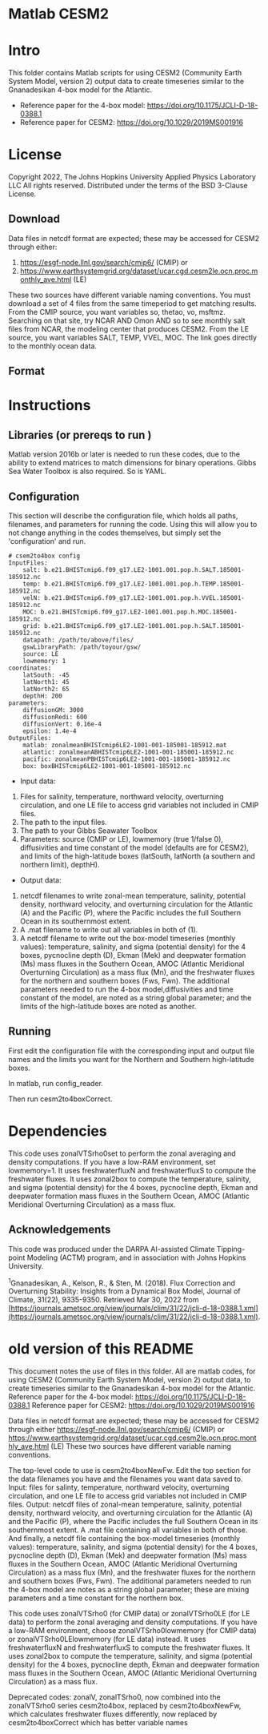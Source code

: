 # Matlab CESM2 

# Intro
This folder contains Matlab scripts for using CESM2 (Community Earth System Model, version 2) output data to create timeseries similar to the Gnanadesikan 4-box model for the Atlantic.
- Reference paper for the 4-box model: https://doi.org/10.1175/JCLI-D-18-0388.1
- Reference paper for CESM2: https://doi.org/10.1029/2019MS001916

# License
Copyright 2022, The Johns Hopkins University Applied Physics Laboratory LLC
All rights reserved.
Distributed under the terms of the BSD 3-Clause License.

## Download 
Data files in netcdf format are expected; these may be accessed for CESM2 through 
either: 
1. https://esgf-node.llnl.gov/search/cmip6/ (CMIP) or 
2. https://www.earthsystemgrid.org/dataset/ucar.cgd.cesm2le.ocn.proc.monthly_ave.html (LE)

These two sources have different variable naming conventions.
You must download a set of 4 files from the same timeperiod to get matching results.
From the CMIP source, you want variables so, thetao, vo, msftmz. Searching on that site, try NCAR AND Omon AND so to see monthly salt files from NCAR, the modeling center that produces CESM2.
From the LE source, you want variables SALT, TEMP, VVEL, MOC. The link goes directly to the monthly ocean data.

## Format

# Instructions 
## Libraries (or prereqs to run )
Matlab version 2016b or later is needed to run these codes, due to the ability to extend matrices to match dimensions for binary operations.
Gibbs Sea Water Toolbox is also required.
So is YAML.

## Configuration 
This section will describe the configuration file, which holds all paths, filenames, and parameters for running the code.
Using this will allow you to not change anything in the codes themselves, but simply set the 'configuration' and run.

```buildoutcfg
# csem2to4box config
InputFiles:
    salt: b.e21.BHISTcmip6.f09_g17.LE2-1001.001.pop.h.SALT.185001-185912.nc
    temp: b.e21.BHISTcmip6.f09_g17.LE2-1001.001.pop.h.TEMP.185001-185912.nc
    velN: b.e21.BHISTcmip6.f09_g17.LE2-1001.001.pop.h.VVEL.185001-185912.nc
    MOC: b.e21.BHISTcmip6.f09_g17.LE2-1001.001.pop.h.MOC.185001-185912.nc
    grid: b.e21.BHISTcmip6.f09_g17.LE2-1001.001.pop.h.SALT.185001-185912.nc
    datapath: /path/to/above/files/
    gswLibraryPath: /path/toyour/gsw/
    source: LE
    lowmemory: 1
coordinates:
    latSouth: -45 
    latNorth1: 45 
    latNorth2: 65
    depthH: 200
parameters:
    diffusionGM: 3000
    diffusionRedi: 600
    diffusionVert: 0.16e-4
    epsilon: 1.4e-4
OutputFiles:
    matlab: zonalmeanBHISTcmip6LE2-1001-001-185001-185912.mat
    atlantic: zonalmeanABHISTcmip6LE2-1001-001-185001-185912.nc 
    pacific: zonalmeanPBHISTcmip6LE2-1001-001-185001-185912.nc
    box: boxBHISTcmip6LE2-1001-001-185001-185912.nc

```

- Input data: 
1. Files for salinity, temperature, northward velocity, overturning circulation, and one LE file to access grid variables not included in CMIP files. 
2. The path to the input files.
3. The path to your Gibbs Seawater Toolbox
4. Parameters: source (CMIP or LE), lowmemory (true 1/false 0), diffusivities and time constant of the model (defaults are for CESM2), and limits of the high-latitude boxes (latSouth, latNorth (a southern and northern limit), depthH).

- Output data: 
1. netcdf filenames to write zonal-mean temperature, salinity, potential density, northward velocity, and overturning circulation for the Atlantic (A) and the Pacific (P),
where the Pacific includes the full Southern Ocean in its southernmost extent. 
2. A .mat filename to write out all variables in both of (1). 
3. A netcdf filename to write out the box-model timeseries (monthly values): temperature, salinity, and sigma (potential density) for the 4 boxes, 
pycnocline depth (D), Ekman (Mek) and deepwater formation (Ms) mass fluxes in the Southern Ocean, AMOC (Atlantic Meridional Overturning Circulation) as a mass flux (Mn),
and the freshwater fluxes for the northern and southern boxes (Fws, Fwn). The additional parameters needed to run the 4-box model,diffusivities and time constant of the model,
 are noted as a string global parameter; and the limits of the high-latitude boxes are noted as another.

## Running

First edit the configuration file with the corresponding input and output file names and the limits you want for the Northern and Southern high-latitude boxes. 

In matlab, run config_reader. 

Then run cesm2to4boxCorrect.



# Dependencies

This code uses zonalVTSrho0set to perform the zonal averaging and density computations. 
If you have a low-RAM environment, set lowmemory=1.
It uses freshwaterfluxN and freshwaterfluxS to compute the freshwater fluxes.
It uses zonal2box to compute the temperature, salinity, and sigma (potential density) for the 4 boxes, pycnocline depth,
Ekman and deepwater formation mass fluxes in the Southern Ocean, AMOC (Atlantic Meridional Overturning Circulation) as a mass flux.

## Acknowledgements

This code was produced under the DARPA AI-assisted Climate Tipping-point Modeling (ACTM) 
program, and in association with Johns Hopkins University. 

<sup>1</sup>Gnanadesikan, A., Kelson, R., & Sten, M. (2018). Flux Correction and Overturning Stability: 
Insights from a Dynamical Box Model, Journal of Climate, 31(22), 9335-9350. 
Retrieved Mar 30, 2022 from [https://journals.ametsoc.org/view/journals/clim/31/22/jcli-d-18-0388.1.xml](https://journals.ametsoc.org/view/journals/clim/31/22/jcli-d-18-0388.1.xml).

# old version of this README
This document notes the use of files in this folder. 
All are matlab codes, for using CESM2 (Community Earth System Model, version 2) output data, to create timeseries similar to the Gnanadesikan 4-box model for the Atlantic.
Reference paper for the 4-box model: https://doi.org/10.1175/JCLI-D-18-0388.1
Reference paper for CESM2: https://doi.org/10.1029/2019MS001916

Data files in netcdf format are expected; these may be accessed for CESM2 through 
either https://esgf-node.llnl.gov/search/cmip6/ (CMIP) or https://www.earthsystemgrid.org/dataset/ucar.cgd.cesm2le.ocn.proc.monthly_ave.html (LE)
These two sources have different variable naming conventions.

The top-level code to use is cesm2to4boxNewFw. 
Edit the top section for the data filenames you have and the filenames you want data saved to. 
Input: files for salinty, temperature, northward velocity, overturning circulation, and one LE file to access grid variables not included in CMIP files.
Output: netcdf files of zonal-mean temperature, salinity, potential density, northward velocity, and overturning circulation for the Atlantic (A) and the Pacific (P),
where the Pacific includes the full Southern Ocean in its southernmost extent. A .mat file containing all variables in both of those. 
And finally, a netcdf file containing the box-model timeseries (monthly values): temperature, salinity, and sigma (potential density) for the 4 boxes, 
pycnocline depth (D), Ekman (Mek) and deepwater formation (Ms) mass fluxes in the Southern Ocean, AMOC (Atlantic Meridional Overturning Circulation) as a mass flux (Mn),
and the freshwater fluxes for the northern and southern boxes (Fws, Fwn). The additional parameters needed to run the 4-box model are notes as a string global parameter; 
these are mixing parameters and a time constant for the northern box.

This code uses zonalVTSrho0 (for CMIP data) or zonalVTSrho0LE (for LE data) to perform the zonal averaging and density computations. 
If you have a low-RAM environment, choose zonalVTSrho0lowmemory (for CMIP data) or zonalVTSrho0LElowmemory (for LE data) instead.
It uses freshwaterfluxN and freshwaterfluxS to compute the freshwater fluxes.
It uses zonal2box to compute the temperature, salinity, and sigma (potential density) for the 4 boxes, pycnocline depth,
Ekman and deepwater formation mass fluxes in the Southern Ocean, AMOC (Atlantic Meridional Overturning Circulation) as a mass flux.

Deprecated codes:
zonalV, zonalTSrho0, now combined into the zonalVTSrho0 series
cesm2to4box, replaced by cesm2to4boxNewFw, which calculates freshwater fluxes differently, now replaced by cesm2to4boxCorrect which has better variable names
